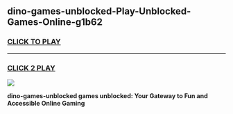 
## dino-games-unblocked-Play-Unblocked-Games-Online-g1b62
<h3>
<a href="https://premium76.site?title=dino-games-unblocked&ref=24A">CLICK TO PLAY</a></h3>
<hr>

<h3>
<a href="https://premium76.site?title=dino-games-unblocked&ref=24A">CLICK 2 PLAY</a>
  
</h3>

<a href="https://premium76.site?title=dino-games-unblocked&ref=24A"><img src="https://clearcache.store/games.png"></a>


**dino-games-unblocked games unblocked: Your Gateway to Fun and Accessible Online Gaming**
